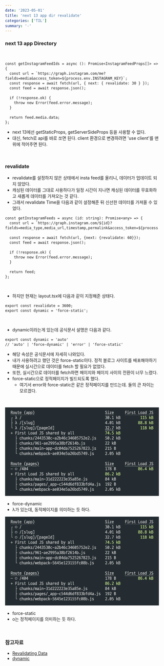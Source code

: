 ```yaml
---
date: '2023-05-01'
title: 'next 13 app dir revalidate'
categories: ['TIL']
summary: '-'
---
```


### next 13 app Directory

<br>

```TSX
const getInstagramFeedIds = async (): Promise<InstagramFeedProps[]> => {
  const url = `https://graph.instagram.com/me?fields=media&access_token=${process.env.INSTAGRAM_KEY}`;
  const response = await fetch(url, { next: { revalidate: 30 } });
  const feed = await response.json();

  if (!response.ok) {
    throw new Error(feed.error.message);
  }

  return feed.media.data;
};
```

- next 13에선 getStaticProps, getServerSideProps 등을 사용할 수 없다.
- 대신, fetch로 api를 바로 쏘면 된다. client 환경으로 변경하려면 'use client'를 맨 위에 적어주면 된다.

<br>

### revalidate

- revalidate를 설정하지 않은 상태에서 insta feed를 올리니, 데이터가 업데이트 되지 않았다.
- 캐싱된 데이터를 그대로 사용하다가 일정 시간이 지나면 캐싱된 데이터를 무효화하고 새롭게 데이터를 가져오는 것 같다.
- 그래서 revalidate Time을 다음과 같이 설정해준 뒤 신선한 데이터를 가져올 수 있었다.

```TSX
const getInstagramFeeds = async (id: string): Promise<any> => {
  const url = `https://graph.instagram.com/${id}?fields=media_type,media_url,timestamp,permalink&access_token=${process.env.INSTAGRAM_KEY_JEJODO}`;

  const response = await fetch(url, {next: {revalidate: 60}});
  const feed = await response.json();

  if (!response.ok) {
    throw new Error(feed.error.message);
  }

  return feed;
};
```

<br>

- 하지만 현재는 layout.tsx에 다음과 같이 지정해준 상태다.

```TSX
export const revalidate = 3600;
export const dynamic = 'force-static';
```

<br>

- dynamic이라는게 있는데 공식문서 설명은 다음과 같다.

```TSX
export const dynamic = 'auto'
// 'auto' | 'force-dynamic' | 'error' | 'force-static'
```

- 해당 속성은 공식문서에 자세히 나와있다.
- 내가 사용하려고 했던 것은 force-static이다. 정적 블로그 사이트를 배포해야하기 때문에 실시간으로 데이터를 fetch 할 필요가 없었다.
- 또한, 실시간으로 데이터를 fetch하면 페이지와 페이지 사이의 전환이 너무 느렸다.
- force-static으로 정적페이지가 빌드되도록 했다.
  - 여기서 error와 force-static은 같은 정적페이지를 만드는데. 둘의 큰 차이는 모르겠다.

<br>

![force-dynamic](./force-dynamic.png)

- force-dynamic
- λ가 있는데, 동적페이지를 의미하는 듯 하다.

![force-static](./force-static.png)

- force-static
- o는 정적페이지를 의미하는 듯 하다.

<br>

### 참고자료

- [Revalidating Data](https://beta.nextjs.org/docs/data-fetching/revalidating)
- [dynamic](https://beta.nextjs.org/docs/api-reference/segment-config#dynamic)
